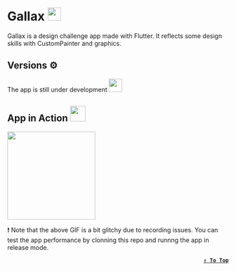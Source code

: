 # Gallax <img src='https://github.com/Hossam-Sayed/gallax/assets/83096913/0db4b6b1-8fd9-48eb-a52b-953e4a82a878' width="30"/>

Gallax is a design challenge app made with Flutter. It reflects some design skills with CustomPainter and graphics.

## Versions ⚙
The app is still under development <img src="https://github.com/Hossam-Sayed/todo/assets/83096913/83deec54-db83-41b9-b209-abe5fff5ec3b" width=30>

## App in Action <img src="https://github.com/Hossam-Sayed/gallax/assets/83096913/196e2315-2a9d-4e4c-950f-9ce0114755a1" width=35>
<img src="https://github.com/Hossam-Sayed/gallax/assets/83096913/c82d149e-0a21-4a27-8043-860ecb49809d" width="200"/>

❗ Note that the above GIF is a bit glitchy due to recording issues. You can test the app performance by clonning this repo and runnng the app in release mode.


<div align=right>

**[`↑ To Top`](#top)**
</div>
